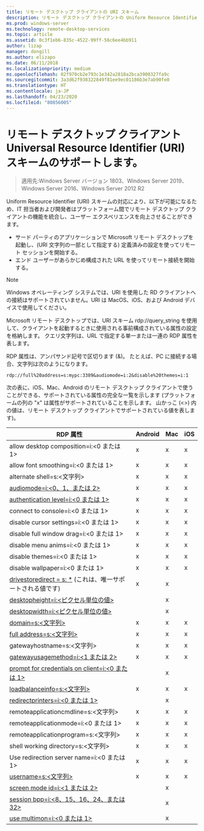 ```yaml
---
title: リモート デスクトップ クライアントの URI スキーム
description: リモート デスクトップ クライアントの Uniform Resource Identifier スキームについて説明します
ms.prod: windows-server
ms.technology: remote-desktop-services
ms.topic: article
ms.assetid: 0c3f1eb6-835c-4522-99ff-56c6ee4bb911
author: lizap
manager: dongill
ms.author: elizapo
ms.date: 06/11/2018
ms.localizationpriority: medium
ms.openlocfilehash: 02f970cb2e793c1e342a2818a2bca3900327fa9c
ms.sourcegitcommit: 3a3d62f938322849f81ee9ec01186b3e7ab90fe0
ms.translationtype: HT
ms.contentlocale: ja-JP
ms.lasthandoff: 04/23/2020
ms.locfileid: "80856005"
---
```

# <a name="remote-desktop-client-universal-resource-identifier-uri-scheme-support"></a>リモート デスクトップ クライアント Universal Resource Identifier (URI) スキームのサポートします。

>適用先:Windows Server バージョン 1803、Windows Server 2019、Windows Server 2016、Windows Server 2012 R2

Uniform Resource Identifier (URI) スキームの対応により、以下が可能になるため、IT 担当者および開発者はプラットフォーム間でリモート デスクトップ クライアントの機能を統合し、ユーザー エクスペリエンスを向上させることができます。 

- サード パーティのアプリケーションで Microsoft リモート デスクトップを起動し、(URI 文字列の一部として指定する) 定義済みの設定を使ってリモート セッションを開始する。
- エンド ユーザーがあらかじめ構成された URL を使ってリモート接続を開始する。

>[!NOTE]
> Windows オペレーティング システムでは、URI を使用した RD クライアントへの接続はサポートされていません。URI は MacOS、iOS、および Android デバイスで使用してください。

Microsoft リモート デスクトップでは、URI スキーム rdp://query_string を使用して、クライアントを起動するときに使用される事前構成されている属性の設定を格納します。 クエリ文字列は、URL で指定する単一または一連の RDP 属性を表します。 

RDP 属性は、アンパサンド記号で区切ります (&)。 たとえば、PC に接続する場合、文字列は次のようになります。

```
rdp://full%20address=s:mypc:3389&audiomode=i:2&disable%20themes=i:1
```

次の表に、iOS、Mac、Android のリモート デスクトップ クライアントで使うことができる、サポートされている属性の完全な一覧を示します (プラットフォームの列の "x" は属性がサポートされていることを示します。 山かっこ (<>) 内の値は、リモート デスクトップ クライアントでサポートされている値を表します)。

| **RDP 属性**                                           | **Android** | **Mac** | **iOS** |
|---------------------------------------------------------|---------|-----|-----|
| allow desktop composition=i:&lt;0 または 1&gt;                    | x       | x   | x   |
| allow font smoothing=i:<0 または 1&gt;                         | x       | x   | x   |
| alternate shell=s:&lt;文字列&gt;                              | x       | x   | x   |
| [audiomode=i:&lt;0、1、または 2&gt;](https://technet.microsoft.com/library/ff393707.aspx)                                | x       | x   | x   |
| [authentication level=i:&lt;0 または 1&gt;](https://technet.microsoft.com/library/ff393709.aspx)                         | x       | x   | x   |
| connect to console=i:&lt;0 または 1&gt;                           | x       | x   | x   |
| disable cursor settings=i:&lt;0 または 1&gt;                      | x       | x   | x   |
| disable full window drag=i:&lt;0 または 1&gt;                     | x       | x   | x   |
| disable menu anims=i:&lt;0 または 1&gt;                           | x       | x   | x   |
| disable themes=i:&lt;0 または 1&gt;                               | x       | x   | x   |
| disable wallpaper=i:&lt;0 または 1&gt;                            | x       | x   | x   |
| [drivestoredirect = s: *](https://technet.microsoft.com/library/ff393728(v=ws.10).aspx) (これは、唯一サポートされる値です) | x       | x   |     |
| [desktopheight=i:&lt;ピクセル単位の値&gt;](https://technet.microsoft.com/library/ff393702.aspx)                       |         | x   |     |
| [desktopwidth=i:&lt;ピクセル単位の値&gt;](https://technet.microsoft.com/library/ff393697.aspx)                        |         | x   |     |
| [domain=s:&lt;文字列&gt;](https://technet.microsoft.com/library/ff393673.aspx)                           | x | x | x |
| [full address=s:&lt;文字列&gt;](https://technet.microsoft.com/library/ff393661.aspx)                     | x | x | x |
| gatewayhostname=s:&lt;文字列&gt;                  | x | x | x |
| [gatewayusagemethod=i:&lt;1 または 2&gt;](https://msdn.microsoft.com/aa381329.aspx)               | x | x | x |
| [prompt for credentials on client=i:&lt;0 または 1&gt;](https://technet.microsoft.com/library/ff393660(v=ws.10).aspx) |   | x |   |
| [loadbalanceinfo=s:&lt;文字列&gt;](https://technet.microsoft.com/library/ff393684.aspx)                  | x | x | x |
| [redirectprinters=i:&lt;0 または 1&gt;](https://technet.microsoft.com/library/ff393671(v=ws.10).aspx)                 |   | x |   |
| remoteapplicationcmdline=s:&lt;文字列&gt;         | x | x | x |
| remoteapplicationmode=i:&lt;0 または 1&gt;            | x | x | x |
| remoteapplicationprogram=s:&lt;文字列&gt;         | x | x | x |
| shell working directory=s:&lt;文字列&gt;          | x | x | x |
| Use redirection server name=i:&lt;0 または 1&gt;      | x | x | x |
| [username=s:&lt;文字列&gt;](https://technet.microsoft.com/library/ff393678.aspx)                         | x | x | x |
| [screen mode id=i:&lt;1 または 2&gt;](https://technet.microsoft.com/library/ff393692.aspx)                   |   | x |   |
| [session bpp=i:&lt;8、15、16、24、または 32&gt;](https://technet.microsoft.com/library/ff393680.aspx)        |   | x |   |
| [use multimon=i:&lt;0 または 1&gt;](https://technet.microsoft.com/library/ff393695(v=ws.10).aspx)          |   | x |   |